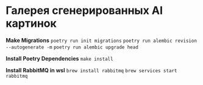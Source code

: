 # Галерея сгенерированных AI картинок

**Make Migrations**
`poetry run init migrations`
`poetry run alembic revision --autogenerate -m`
`poetry run alembic upgrade head`

**Install Poetry Dependencies**
`make install`

**Install RabbitMQ in wsl**
`brew install rabbitmq`
`brew services start rabbitmq`
